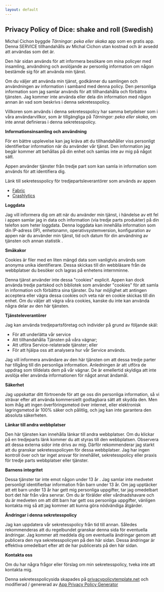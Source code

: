 ```yaml
---
layout: default
---
```


## Privacy Policy of Dice: shake and roll (Swedish)

Michal Cichon byggde *Tärningar: peka eller skaka* app som en gratis app. Denna SERVICE tillhandahålls av Michal Cichon utan kostnad och är avsedd att användas som det är.

Den här sidan används för att informera besökare om mina policyer med insamling, användning och avslöjande av personlig information om någon bestämde sig för att använda min tjänst.

Om du väljer att använda min tjänst, godkänner du samlingen och användningen av information i samband med denna policy. Den personliga information som jag samlar används för att tillhandahålla och förbättra tjänsten. Jag kommer inte använda eller dela din information med någon annan än vad som beskrivs i denna sekretesspolicy.

Villkoren som används i denna sekretesspolicy har samma betydelser som i våra användarvillkor, som är tillgängliga på *Tärningar: peka eller skaka*, om inte annat definieras i denna sekretesspolicy.

**Informationsinsamling och användning**

För en bättre upplevelse kan jag kräva att du tillhandahåller viss personligt identifierbar information när du använder vår tjänst. Den information jag begär kommer att behållas på din enhet och samlas inte av mig på något sätt.

Appen använder tjänster från tredje part som kan samla in information som används för att identifiera dig.

Länk till sekretesspolicy för tredjepartsleverantörer som används av appen

* [Fabric](https://fabric.io/privacy)
* [Crashlytics](https://try.crashlytics.com/terms/privacy-policy.pdf)

**Loggdata**

Jag vill informera dig om att när du använder min tjänst, i händelse av ett fel i appen samlar jag in data och information (via tredje parts produkter) på din telefon som heter loggdata. Denna loggdata kan innehålla information som din IP-adress (IP), enhetsnamn, operativsystemversion, konfiguration av appen när du använder min tjänst, tid och datum för din användning av tjänsten och annan statistik .

**Småkakor**

Cookies är filer med en liten mängd data som vanligtvis används som anonyma unika identifierare. Dessa skickas till din webbläsare från de webbplatser du besöker och lagras på enhetens internminne.

Denna tjänst använder inte dessa "cookies" explicit. Appen kan dock använda tredje partskod och bibliotek som använder "cookies" för att samla in information och förbättra sina tjänster. Du har möjlighet att antingen acceptera eller vägra dessa cookies och veta när en cookie skickas till din enhet. Om du väljer att vägra våra cookies, kanske du inte kan använda några delar av den här tjänsten.

**Tjänsteleverantörer**

Jag kan använda tredjepartsföretag och individer på grund av följande skäl:

* För att underlätta vår service
* Att tillhandahålla Tjänsten på våra vägnar;
* Att utföra Service-relaterade tjänster; eller
* För att hjälpa oss att analysera hur vår Service används.

Jag vill informera användare av den här tjänsten om att dessa tredje parter har tillgång till din personliga information. Anledningen är att utföra de uppdrag som tilldelats dem på vår vägnar. De är emellertid skyldiga att inte avslöja eller använda informationen för något annat ändamål.

**Säkerhet**

Jag uppskattar ditt förtroende för att ge oss din personliga information, så vi strävar efter att använda kommersiellt godtagbara sätt att skydda den. Men kom ihåg att ingen överföringsmetod över internet, eller elektronisk lagringsmetod är 100% säker och pålitlig, och jag kan inte garantera den absoluta säkerheten.

**Länkar till andra webbplatser**

Den här tjänsten kan innehålla länkar till andra webbplatser. Om du klickar på en tredjeparts länk kommer du att styras till den webbplatsen. Observera att dessa externa sidor inte drivs av mig. Därför rekommenderar jag starkt att du granskar sekretesspolicyen för dessa webbplatser. Jag har ingen kontroll över och tar inget ansvar för innehållet, sekretesspolicy eller praxis för tredje parts webbplatser eller tjänster.

**Barnens integritet**

Dessa tjänster tar inte emot någon under 13 år \. Jag samlar inte medvetet personligt identifierbar information från barn under 13 år. Om jag upptäcker att ett barn under 13 år har gett mig personliga uppgifter, tar jag omedelbart bort det här från våra servrar. Om du är förälder eller vårdnadshavare och du är medveten om att ditt barn har gett oss personliga uppgifter, vänligen kontakta mig så att jag kommer att kunna göra nödvändiga åtgärder.

**Ändringar i denna sekretesspolicy**

Jag kan uppdatera vår sekretesspolicy från tid till annan. Således rekommenderas att du regelbundet granskar denna sida för eventuella ändringar. Jag kommer att meddela dig om eventuella ändringar genom att publicera den nya sekretesspolicyen på den här sidan. Dessa ändringar är effektiva omedelbart efter att de har publicerats på den här sidan.

**Kontakta oss**

Om du har några frågor eller förslag om min sekretesspolicy, tveka inte att kontakta mig.

Denna sekretesspolicysida skapades på [privacypolicytemplate.net](https://privacypolicytemplate.net) och modifierad / genererad av [App Privacy Policy Generator](https://app-privacy-policy-generator.firebaseapp.com/)